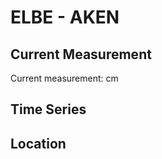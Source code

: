 # ELBE - AKEN

## Current Measurement

Current measurement: <Value topic="rivers/pegel-online/ELBE/AKEN/measurementValue"/> cm

## Time Series

<TimeSeries topic="rivers/pegel-online/ELBE/AKEN/measurementValue" period="week" />

## Location

<WorldMap>
  <Marker lat="51.857867459889704" lon="12.058859064366539" labelTopic="rivers/pegel-online/ELBE/AKEN/measurementValue" />
</WorldMap>
